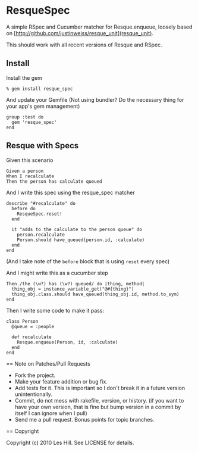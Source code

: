 ResqueSpec
==========

A simple RSpec and Cucumber matcher for Resque.enqueue, loosely based on
[http://github.com/justinweiss/resque_unit](resque_unit).

This should work with all recent versions of Resque and RSpec.

Install
-------

Install the gem

    % gem install resque_spec

And update your Gemfile (Not using bundler? Do the necessary thing for
your app's gem management)

    group :test do
      gem 'resque_spec'
    end

Resque with Specs
-----------------

Given this scenario

    Given a person
    When I recalculate
    Then the person has calculate queued

And I write this spec using the resque_spec matcher

    describe "#recalculate" do
      before do
        ResqueSpec.reset!
      end

      it "adds to the calculate to the person queue" do
        person.recalculate
        Person.should have_queued(person.id, :calculate)
      end
    end

(And I take note of the `before` block that is using `reset` every spec)

And I might write this as a cucumber step

    Then /the (\w?) has (\w?) queued/ do |thing, method|
      thing_obj = instance_variable_get("@#{thing}")
      thing_obj.class.should have_queued(thing_obj.id, method.to_sym)
    end

Then I write some code to make it pass:

    class Person
      @queue = :people

      def recalculate
        Resque.enqueue(Person, id, :calculate)
      end
    end


== Note on Patches/Pull Requests

* Fork the project.
* Make your feature addition or bug fix.
* Add tests for it. This is important so I don't break it in a
  future version unintentionally.
* Commit, do not mess with rakefile, version, or history.
  (if you want to have your own version, that is fine but bump version in a commit by itself I can ignore when I pull)
* Send me a pull request. Bonus points for topic branches.

== Copyright

Copyright (c) 2010 Les Hill. See LICENSE for details.
